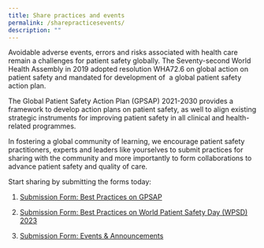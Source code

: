 ```yaml
---
title: Share practices and events
permalink: /sharepracticesevents/
description: ""
---
```

Avoidable adverse events, errors and risks associated with health care remain a challenges for patient safety globally. The Seventy-second World Health Assembly in 2019 adopted resolution WHA72.6 on global action on patient safety and mandated for development of  a global patient safety action plan. 

The Global Patient Safety Action Plan (GPSAP) 2021-2030 provides a framework to develop action plans on patient safety, as well to align existing strategic instruments for improving patient safety in all clinical and health-related programmes. 

In fostering a global community of learning, we encourage patient safety practitioners, experts and leaders like yourselves to submit practices for sharing with the community and more importantly to form collaborations to advance patient safety and quality of care.

Start sharing by submitting the forms today:

1. [Submission Form: Best Practices on GPSAP](https://for.sg/gpsap-bestpractices)

3. [Submission Form: Best Practices on World Patient Safety Day (WPSD) 2023](https://for.sg/wpsd-bestpractices)

5. [Submission Form: Events & Announcements ](https://for.sg/gkps-event-submission)